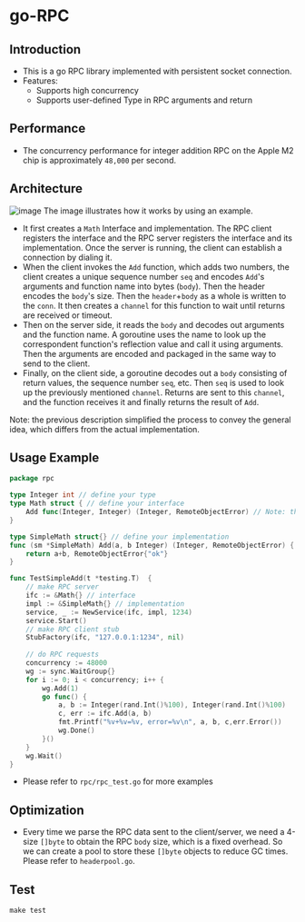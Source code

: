 # go-RPC

## Introduction
- This is a go RPC library implemented with persistent socket connection. 
- Features: 
  - Supports high concurrency 
  - Supports user-defined Type in RPC arguments and return

## Performance

- The concurrency performance for integer addition RPC on the Apple M2 chip is approximately `48,000` per second.

## Architecture
![image](https://github.com/Andrew-wong-ty/go-RPC/assets/78400045/32d098f2-08f9-432c-9a91-fbe5b3f0f197)
The image illustrates how it works by using an example.
- It first creates a `Math` Interface and implementation. The RPC client registers the interface and the RPC server registers the interface and its implementation. Once the server is running, the client can establish a connection by dialing it.
- When the client invokes the `Add` function, which adds two numbers, the client creates a unique sequence number `seq` and encodes `Add`'s arguments and function name into bytes (`body`). Then the header encodes the `body`'s size. Then the `header`+`body` as a whole is written to the `conn`. It then creates a `channel` for this function to wait until returns are received or timeout.
- Then on the server side, it reads the `body` and decodes out arguments and the function name. A goroutine uses the name to look up the correspondent function's reflection value and call it using arguments. Then the arguments are encoded and packaged in the same way to send to the client.
- Finally, on the client side, a goroutine decodes out a `body` consisting of return values, the sequence number `seq`, etc. Then `seq` is used to look up the previously mentioned `channel`. Returns are sent to this `channel`, and the function receives it and finally returns the result of `Add`.

Note: the previous description simplified the process to convey the general idea, which differs from the actual implementation.


## Usage Example

```go
package rpc

type Integer int // define your type
type Math struct { // define your interface
    Add func(Integer, Integer) (Integer, RemoteObjectError) // Note: the last return type must be RemoteObjectError
}

type SimpleMath struct{} // define your implementation
func (sm *SimpleMath) Add(a, b Integer) (Integer, RemoteObjectError) {
    return a+b, RemoteObjectError{"ok"}
}

func TestSimpleAdd(t *testing.T)  {
    // make RPC server
    ifc := &Math{} // interface
    impl := &SimpleMath{} // implementation
    service, _ := NewService(ifc, impl, 1234)
    service.Start()
    // make RPC client stub
    StubFactory(ifc, "127.0.0.1:1234", nil)
    
    // do RPC requests
    concurrency := 48000
    wg := sync.WaitGroup{}
    for i := 0; i < concurrency; i++ {
        wg.Add(1)
        go func() {
            a, b := Integer(rand.Int()%100), Integer(rand.Int()%100)
            c, err := ifc.Add(a, b)
            fmt.Printf("%v+%v=%v, error=%v\n", a, b, c,err.Error())
            wg.Done()
        }()
    }
    wg.Wait()
}
```
- Please refer to `rpc/rpc_test.go` for more examples

## Optimization
- Every time we parse the RPC data sent to the client/server, we need a 4-size `[]byte` to obtain the RPC `body` size, which is a fixed overhead. 
So we can create a pool to store these `[]byte` objects to 
reduce GC times. Please refer to `headerpool.go`.

## Test
```shell
make test
```
